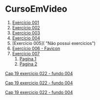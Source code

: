 # CursoEmVideo

1. [Exercício 001](https://claytoneduard.github.io/cursoemvideo/html-css/ex001/index.html)
4. [Exercício 002](https://claytoneduard.github.io/cursoemvideo/html-css/ex002/index.html "Ex002 ")
5. [Exercício 003](https://claytoneduard.github.io/cursoemvideo/html-css/ex003/index.html "Ex003 ")
6. [Exercício 004](https://claytoneduard.github.io/cursoemvideo/html-css/ex004/index.html "Ex004")
7. [Exercício 005]( "Não possui exercicios")
8. [Exercício 006 - Favicon](https://claytoneduard.github.io/cursoemvideo/html-css/ex006/index.html "Ex006")
9. [Exercício 007]()
   1. [Pagína 1](https://claytoneduard.github.io/cursoemvideo/html-css/ex007/html4.html "Ex007")
   2. [Pagína 2](https://claytoneduard.github.io/cursoemvideo/html-css/ex007/html5.html "ex007")

<a href="https://claytoneduard.github.io/cursoemvideo/html-css/ex022/fundo004.html" target="_blank">Cap 19 exercicio 022 - fundo 004</a>


<a href="https://claytoneduard.github.io/cursoemvideo/html-css/ex022/fundo004.html" target="_blank">Cap 19 exercicio 022 - fundo 004</a>


<a href="https://claytoneduard.github.io/cursoemvideo/html-css/ex022/fundo004.html" target="_blank">Cap 19 exercicio 022 - fundo 004</a>
